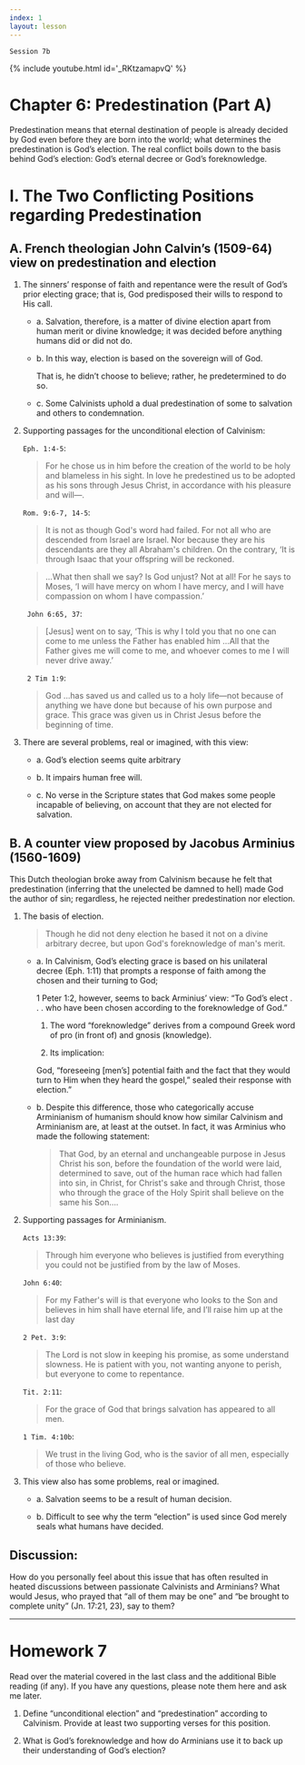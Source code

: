 ```yaml
---
index: 1
layout: lesson
---
```


`Session 7b`

{% include youtube.html id='_RKtzamapvQ' %}

# Chapter 6: Predestination (Part A)

Predestination means that eternal destination of people is already decided by God even before they are born into the world; what determines the predestination is God’s election. The real conflict boils down to the basis behind God’s election: God’s eternal decree or God’s foreknowledge.

# I. The Two Conflicting Positions regarding Predestination

## A. French theologian John Calvin’s (1509-64) view on predestination and election

1. The sinners’ response of faith and repentance were the result of God’s prior electing grace; that is, God predisposed their wills to respond to His call.

   - a. Salvation, therefore, is a matter of divine election apart from human merit or divine knowledge; it was decided before anything humans did or did not do.

   - b. In this way, election is based on the sovereign will of God.

     That is, he didn’t choose to believe; rather, he predetermined to do so.

   - c. Some Calvinists uphold a dual predestination of some to salvation and others to condemnation.

2. Supporting passages for the unconditional election of Calvinism:

   `Eph. 1:4-5`:
   > For he chose us in him before the creation of the world to be holy and blameless in his sight. In love he predestined us to be adopted as his sons through Jesus Christ, in accordance with his pleasure and will—.

   `Rom. 9:6-7, 14-5`:
   > It is not as though God's word had failed. For not all who are descended from Israel are Israel. Nor because they are his descendants are they all Abraham's children. On the contrary, ‘It is through Isaac that your offspring will be reckoned.

   > …What then shall we say? Is God unjust? Not at all! For he says to Moses, ‘I will have mercy on whom I have mercy, and I will have compassion on whom I have compassion.’

   ` John 6:65, 37`:
   > [Jesus] went on to say, ‘This is why I told you that no one can come to me unless the Father has enabled him …All that the Father gives me will come to me, and whoever comes to me I will never drive away.’

   ` 2 Tim 1:9`:
   > God …has saved us and called us to a holy life—not because of anything we have done but because of his own purpose and grace. This grace was given us in Christ Jesus before the beginning of time.

3. There are several problems, real or imagined, with this view:

   - a. God’s election seems quite arbitrary

   - b. It impairs human free will.

   - c. No verse in the Scripture states that God makes some people incapable of believing, on account that they are not elected for salvation.

## B. A counter view proposed by Jacobus Arminius (1560-1609)

This Dutch theologian broke away from Calvinism because he felt that predestination (inferring that the unelected be damned to hell) made God the author of sin; regardless, he rejected neither predestination nor election.

1. The basis of election.

   > Though he did not deny election he based it not on a divine arbitrary decree, but upon God's foreknowledge of man's merit.

   - a. In Calvinism, God’s electing grace is based on his unilateral decree (Eph. 1:11) that prompts a response of faith among the chosen and their turning to God;

      1 Peter 1:2, however, seems to back Arminius’ view: “To God’s elect . . .  who have been chosen according to the foreknowledge of God.”

      1. The word “foreknowledge” derives from a compound Greek word of pro (in front of) and gnosis (knowledge).

      2. Its implication:

        God, “foreseeing [men’s] potential faith and the fact that they would turn to Him when they heard the gospel,” sealed their response with election.”

   - b. Despite this difference, those who categorically accuse Arminianism of humanism should know how similar Calvinism and Arminianism are, at least at the outset. In fact, it was Arminius who made the following statement:

     > That God, by an eternal and unchangeable purpose in Jesus Christ his son, before the foundation of the world were laid, determined to save, out of the human race which had fallen into sin, in Christ, for Christ's sake and through Christ, those who through the grace of the Holy Spirit shall believe on the same his Son….

2. Supporting passages for Arminianism.

   `Acts 13:39`:
   > Through him everyone who believes is justified from everything you could not be justified from by the law of Moses.

   `John 6:40`:
   > For my Father's will is that everyone who looks to the Son and believes in him shall have eternal life, and I’ll raise him up at the last day

   `2 Pet. 3:9`:
   > The Lord is not slow in keeping his promise, as some understand slowness. He is patient with you, not wanting anyone to perish, but everyone to come to repentance.

   `Tit. 2:11`:
   > For the grace of God that brings salvation has appeared to all men.

   `1 Tim. 4:10b`:
   > We trust in the living God, who is the savior of all men, especially of those who believe.

3. This view also has some problems, real or imagined.

   - a. Salvation seems to be a result of human decision.

   - b. Difficult to see why the term “election” is used since God merely seals what humans have decided.

## Discussion:

How do you personally feel about this issue that has often resulted in heated discussions between passionate Calvinists and Arminians? What would Jesus, who prayed that “all of them may be one” and “be brought to complete unity” (Jn. 17:21, 23), say to them?

----
# Homework 7

Read over the material covered in the last class and the additional Bible reading (if any). If you have any questions, please note them here and ask me later.

1. Define “unconditional election” and “predestination” according to Calvinism. Provide at least two supporting verses for this position.

2. What is God’s foreknowledge and how do Arminians use it to back up their understanding of God’s election?